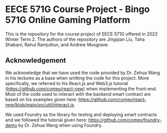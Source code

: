 # EECE 571G Course Project - Bingo 571G Online Gaming Platform
This is the repository for the course project of EECE 571G offered in 2022 Winter Term 2. 
The authors of the repository are Jingqian Liu, Taha Shabani, Rahul Ramjuttun, and Andrew Musgrave.

## Acknowledgement
We acknowledge that we have used the code provided by Dr. Zehua Wang in his lectures as 
a base when writting the code for this project. More specifically, we referred to his 
React.js and Web3.js tutorial (<https://github.com/comey/react-new>) when implementing the front-end.
Most of the code used to interact with the backend smart contract are based on his examples
given here: <https://github.com/comey/react-new/blob/main/src/util/interact.js>. 

We used Foundry as the library for testing and deploying smart contracts and we followed the tutorial 
given here: <https://github.com/comey/foundry-demo> by Dr. Zehua Wang when using Foundry.